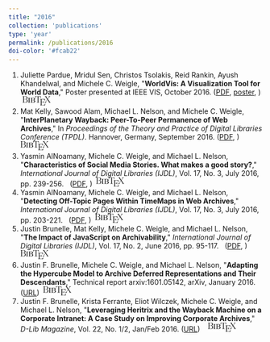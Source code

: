 ```yaml
---
title: "2016"
collection: 'publications'
type: 'year'
permalink: /publications/2016
doi-color: '#fcab22'
---
```

1. Juliette Pardue, Mridul Sen, Christos Tsolakis, Reid Rankin, Ayush Khandelwal, and Michele C. Weigle, "**WorldVis: A Visualization Tool for World Data**," Poster presented at IEEE VIS, October 2016. ([PDF](http://www.cs.odu.edu/~mweigle/papers/pardue-vis16-2pg-poster.pdf), [poster](http://www.cs.odu.edu/~mweigle/papers/pardue-vis16-poster.pdf), ) &nbsp;<a href='/publications/bibtex#pardue-vis16' target='_blank' class='btn btn--mcwpub'><img src='../images/BibTeX_logo-18px-high.png'/></a>
1. Mat Kelly, Sawood Alam, Michael L. Nelson, and Michele C. Weigle, "**InterPlanetary Wayback: Peer-To-Peer Permanence of Web Archives**," In *Proceedings of the Theory and Practice of Digital Libraries Conference (TPDL)*. Hannover, Germany, September 2016. ([PDF](http://www.cs.odu.edu/~mln/pubs/tpdl-2016/tpdl-2016-kelly.pdf), ) &nbsp;<a href='/publications/bibtex#kelly-tpdl16' target='_blank' class='btn btn--mcwpub'><img src='../images/BibTeX_logo-18px-high.png'/></a>
1. Yasmin AlNoamany, Michele C. Weigle, and Michael L. Nelson, "**Characteristics of Social Media Stories. What makes a good story?**," *International Journal of Digital Libraries (IJDL)*, Vol. 17, No. 3, July 2016, pp. 239-256. &nbsp;<a href='http://dx.doi.org/10.1007/s00799-016-0185-3' target='_blank'><i class='ai ai-fw ai-doi' style='color: {{ page.doi-color }}'></i></a> ([PDF](http://www.cs.odu.edu/~mweigle/papers/alnoamany-ijdl16b.pdf), ) &nbsp;<a href='/publications/bibtex#alnoamany-ijdl16b' target='_blank' class='btn btn--mcwpub'><img src='../images/BibTeX_logo-18px-high.png'/></a>
1. Yasmin AlNoamany, Michele C. Weigle, and Michael L. Nelson, "**Detecting Off-Topic Pages Within TimeMaps in Web Archives**," *International Journal of Digital Libraries (IJDL)*, Vol. 17, No. 3, July 2016, pp. 203-221. &nbsp;<a href='http://dx.doi.org/10.1007/s00799-016-0183-5' target='_blank'><i class='ai ai-fw ai-doi' style='color: {{ page.doi-color }}'></i></a> ([PDF](http://www.cs.odu.edu/~mweigle/papers/alnoamany-ijdl16a.pdf), ) &nbsp;<a href='/publications/bibtex#alnoamany-ijdl16a' target='_blank' class='btn btn--mcwpub'><img src='../images/BibTeX_logo-18px-high.png'/></a>
1. Justin Brunelle, Mat Kelly, Michele C. Weigle, and Michael L. Nelson, "**The Impact of JavaScript on Archivability**," *International Journal of Digital Libraries (IJDL)*, Vol. 17, No. 2, June 2016, pp. 95-117. &nbsp;<a href='http://dx.doi.org/10.1007/s00799-015-0140-8' target='_blank'><i class='ai ai-fw ai-doi' style='color: {{ page.doi-color }}'></i></a> ([PDF](http://www.cs.odu.edu/~mweigle/papers/brunelle-ijdl16.pdf), ) &nbsp;<a href='/publications/bibtex#brunelle-ijdl16' target='_blank' class='btn btn--mcwpub'><img src='../images/BibTeX_logo-18px-high.png'/></a>
1. Justin F. Brunelle, Michele C. Weigle, and Michael L. Nelson, "**Adapting the Hypercube Model to Archive Deferred Representations and Their Descendants**," Technical report arxiv:1601.05142, arXiv, January 2016. ([URL](http://arxiv.org/abs/1601.05142)) &nbsp;<a href='/publications/bibtex#brunelle-arxiv16' target='_blank' class='btn btn--mcwpub'><img src='../images/BibTeX_logo-18px-high.png'/></a>
1. Justin F. Brunelle, Krista Ferrante, Eliot Wilczek, Michele C. Weigle, and Michael L. Nelson, "**Leveraging Heritrix and the Wayback Machine on a Corporate Intranet: A Case Study on Improving Corporate Archives**," *D-Lib Magazine*, Vol. 22, No. 1/2, Jan/Feb 2016. ([URL](http://www.dlib.org/dlib/november13/kelly/11kelly.html)) &nbsp;<a href='http://dx.doi.org/10.1045/january2016-brunelle' target='_blank'><i class='ai ai-fw ai-doi' style='color: {{ page.doi-color }}'></i></a> &nbsp;<a href='/publications/bibtex#brunelle-dlib16' target='_blank' class='btn btn--mcwpub'><img src='../images/BibTeX_logo-18px-high.png'/></a>
